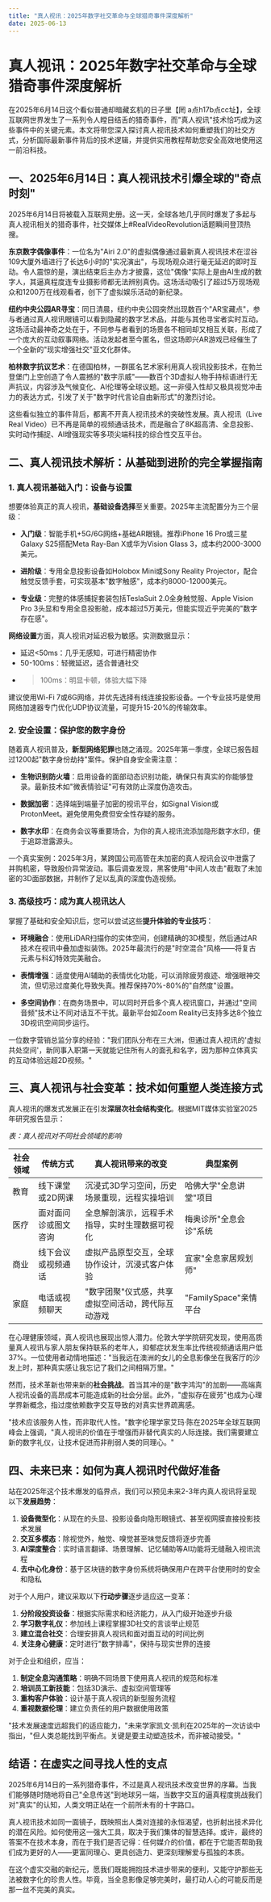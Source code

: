 ```yaml
---
title: "真人视讯：2025年数字社交革命与全球猎奇事件深度解析"
date: 2025-06-13
---
```

# 真人视讯：2025年数字社交革命与全球猎奇事件深度解析

在2025年6月14日这个看似普通却暗藏玄机的日子里【罔 a点h17b点cc址】，全球互联网世界发生了一系列令人瞠目结舌的猎奇事件，而"真人视讯"技术恰巧成为这些事件中的关键元素。本文将带您深入探讨真人视讯技术如何重塑我们的社交方式，分析国际最新事件背后的技术逻辑，并提供实用教程帮助您安全高效地使用这一前沿科技。

## 一、2025年6月14日：真人视讯技术引爆全球的"奇点时刻"

2025年6月14日将被载入互联网史册。这一天，全球各地几乎同时爆发了多起与真人视讯相关的猎奇事件，社交媒体上#RealVideoRevolution话题瞬间登顶热搜。

**东京数字偶像事件**：一位名为"Airi 2.0"的虚拟偶像通过最新真人视讯技术在涩谷109大厦外墙进行了长达6小时的"实况演出"，与现场观众进行毫无延迟的即时互动。令人震惊的是，演出结束后主办方才披露，这位"偶像"实际上是由AI生成的数字人，其逼真程度连专业摄影师都无法辨别真伪。这场活动吸引了超过5万现场观众和1200万在线观看者，创下了虚拟娱乐活动的新纪录。

**纽约中央公园AR寻宝**：同日清晨，纽约中央公园突然出现数百个"AR宝藏点"，参与者通过真人视讯眼镜可以看到隐藏的数字艺术品，并能与其他寻宝者实时互动。这场活动最神奇之处在于，不同参与者看到的场景各不相同却又相互关联，形成了一个庞大的互动叙事网络。活动发起者至今匿名，但这场即兴AR游戏已经催生了一个全新的"现实增强社交"亚文化群体。

**柏林数字抗议艺术**：在德国柏林，一群匿名艺术家利用真人视讯投影技术，在勃兰登堡门上空创造了令人震撼的"数字示威"——数百个3D虚拟人物手持标语进行无声抗议，内容涉及气候变化、AI伦理等全球议题。这一非侵入性却又极具视觉冲击力的表达方式，引发了关于"数字时代言论自由新形式"的激烈讨论。

这些看似独立的事件背后，都离不开真人视讯技术的突破性发展。真人视讯（Live Real Video）已不再是简单的视频通话技术，而是融合了8K超高清、全息投影、实时动作捕捉、AI增强现实等多项尖端科技的综合性交互平台。

## 二、真人视讯技术解析：从基础到进阶的完全掌握指南

### 1. 真人视讯基础入门：设备与设置

想要体验真正的真人视讯，**基础设备选择**至关重要。2025年主流配置分为三个层级：

- **入门级**：智能手机+5G/6G网络+基础AR眼镜。推荐iPhone 16 Pro或三星Galaxy S25搭配Meta Ray-Ban X或华为Vision Glass 3，成本约2000-3000美元。
  
- **进阶级**：专用全息投影设备如Holobox Mini或Sony Reality Projector，配合触觉反馈手套，可实现基本"数字触感"，成本约8000-12000美元。

- **专业级**：完整的体感捕捉套装包括TeslaSuit 2.0全身触觉服、Apple Vision Pro 3头显和专用全息投影舱，成本超过5万美元，但能实现近乎完美的"数字存在感"。

**网络设置**方面，真人视讯对延迟极为敏感。实测数据显示：
- 延迟<50ms：几乎无感知，可进行精密协作
- 50-100ms：轻微延迟，适合普通社交
- >100ms：明显卡顿，体验大幅下降

建议使用Wi-Fi 7或6G网络，并优先选择有线连接投影设备。一个专业技巧是使用网络加速器专门优化UDP协议流量，可提升15-20%的传输效率。

### 2. 安全设置：保护您的数字身份

随着真人视讯普及，**新型网络犯罪**也随之涌现。2025年第一季度，全球已报告超过1200起"数字身份劫持"案件。保护自身安全需注意：

- **生物识别防火墙**：启用设备的面部动态识别功能，确保只有真实的你能够登录。最新技术如"微表情验证"可有效防止深度伪造攻击。
  
- **数据加密**：选择端到端量子加密的视讯平台，如Signal Vision或ProtonMeet。避免使用免费但安全性存疑的服务。

- **数字水印**：在商务会议等重要场合，为你的真人视讯流添加隐形数字水印，便于追踪泄露源头。

一个真实案例：2025年3月，某跨国公司高管在未加密的真人视讯会议中泄露了并购机密，导致股价异常波动。事后调查发现，黑客使用"中间人攻击"截取了未加密的3D面部数据，并制作了足以乱真的深度伪造视频。

### 3. 高级技巧：成为真人视讯达人

掌握了基础和安全知识后，您可以尝试这些**提升体验的专业技巧**：

- **环境融合**：使用LiDAR扫描你的实体空间，创建精确的3D模型，然后通过AR技术在视讯中叠加虚拟装饰。2025年最流行的是"时空混合"风格——将复古元素与科幻特效完美融合。

- **表情增强**：适度使用AI辅助的表情优化功能，可以消除疲劳痕迹、增强眼神交流，但切忌过度美化导致失真。推荐保持70%-80%的"自然度"设置。

- **多空间协作**：在商务场景中，可以同时开启多个真人视讯窗口，并通过"空间音频"技术让不同对话互不干扰。最新平台如Zoom Reality已支持多达8个独立3D视讯空间同步运行。

一位数字营销总监分享的经验："我们团队分布在三大洲，但通过真人视讯的'虚拟共处空间'，新同事入职第一天就能记住所有人的面孔和名字，因为那种立体真实的互动体验远超2D视频。"

## 三、真人视讯与社会变革：技术如何重塑人类连接方式

真人视讯的爆发式发展正在引发**深层次社会结构变化**。根据MIT媒体实验室2025年研究报告显示：

*表：真人视讯对不同社会领域的影响*

| 社会领域 | 传统方式 | 真人视讯带来的改变 | 典型案例 |
|---------|----------|-------------------|----------|
| 教育 | 线下课堂或2D网课 | 沉浸式3D学习空间，历史场景重现，远程实操培训 | 哈佛大学"全息讲堂"项目 |
| 医疗 | 面对面问诊或图文咨询 | 全息解剖演示，远程手术指导，实时生理数据可视化 | 梅奥诊所"全息会诊"系统 |
| 商业 | 线下会议或视频通话 | 虚拟产品原型交互，全球协作设计，沉浸式客户体验 | 宜家"全息家居规划师" |
| 家庭 | 电话或视频聊天 | "数字团聚"仪式感，共享虚拟空间活动，跨代际互动游戏 | "FamilySpace"亲情平台 |

在心理健康领域，真人视讯也展现出惊人潜力。伦敦大学学院研究发现，使用高质量真人视讯与家人朋友保持联系的老年人，抑郁症状发生率比传统视频通话用户低37%。一位使用者动情地描述："当我远在澳洲的女儿的全息影像坐在我客厅的沙发上时，那种真实感让我忘记了我们之间相隔万里。"

然而，技术革新也带来新的**社会挑战**。首当其冲的是"数字鸿沟"的加剧——高端真人视讯设备的高昂成本可能造成新的社会分层。此外，"虚拟存在疲劳"也成为心理学界新概念，指过度依赖数字交互导致的对真实世界疏离感。

"技术应该服务人性，而非取代人性。"数字伦理学家艾玛·陈在2025年全球互联网峰会上强调，"真人视讯的价值在于增强而非替代真实的人际连接。我们需要建立新的数字礼仪，让技术促进而非削弱人类的同理心。"

## 四、未来已来：如何为真人视讯时代做好准备

站在2025年这个技术爆发的临界点，我们可以预见未来2-3年内真人视讯将呈现以下**发展趋势**：

1. **设备微型化**：从现在的头显、投影设备向隐形眼镜式、甚至视网膜直接投影技术发展
2. **交互多模态**：除视觉外，触觉、嗅觉甚至味觉反馈将逐步完善
3. **AI深度整合**：实时语言翻译、场景理解、记忆辅助等AI功能将无缝融入视讯流程
4. **去中心化身份**：基于区块链的数字身份系统将确保用户在跨平台使用时的安全和隐私

对于个人用户，建议采取以下**行动步骤**逐步适应这一变革：

1. **分阶段投资设备**：根据实际需求和经济能力，从入门级开始逐步升级
2. **学习数字礼仪**：参加线上课程掌握3D社交的言谈举止规范
3. **建立混合社交**：合理安排真人视讯和面对面互动的时间比例
4. **关注身心健康**：定时进行"数字排毒"，保持与现实世界的连接

对于企业和组织，应当：

1. **制定全息沟通策略**：明确不同场景下使用真人视讯的规范和标准
2. **培训员工新技能**：包括3D演示、虚拟空间管理等
3. **重构客户体验**：设计基于真人视讯的新型服务流程
4. **重视数据伦理**：建立负责任的用户数据使用政策

"技术发展速度远超我们的适应能力，"未来学家凯文·凯利在2025年的一次访谈中指出，"但人类总能找到平衡点。关键是要主动塑造技术，而非被动接受。"

## 结语：在虚实之间寻找人性的支点

2025年6月14日的一系列猎奇事件，不过是真人视讯技术改变世界的序幕。当我们能够随时随地将自己"全息传送"到地球另一端，当数字交互的逼真程度挑战我们对"真实"的认知，人类文明正站在一个前所未有的十字路口。

真人视讯技术如同一面镜子，既映照出人类对连接的永恒渴望，也折射出技术异化的潜在风险。如何使用这一强大工具，取决于我们集体的智慧选择。或许，最终的答案不在技术本身，而在于我们是否记得：任何媒介的价值，都在于它能否帮助我们成为更好的人——更富同理心、更具创造力、更深刻理解爱与孤独的本质。

在这个虚实交融的新纪元，愿我们既能拥抱技术进步带来的便利，又能守护那些无法被数字化的珍贵人性。毕竟，当全息影像足够完美时，最打动人心的可能反而是那一丝不完美的真实。
